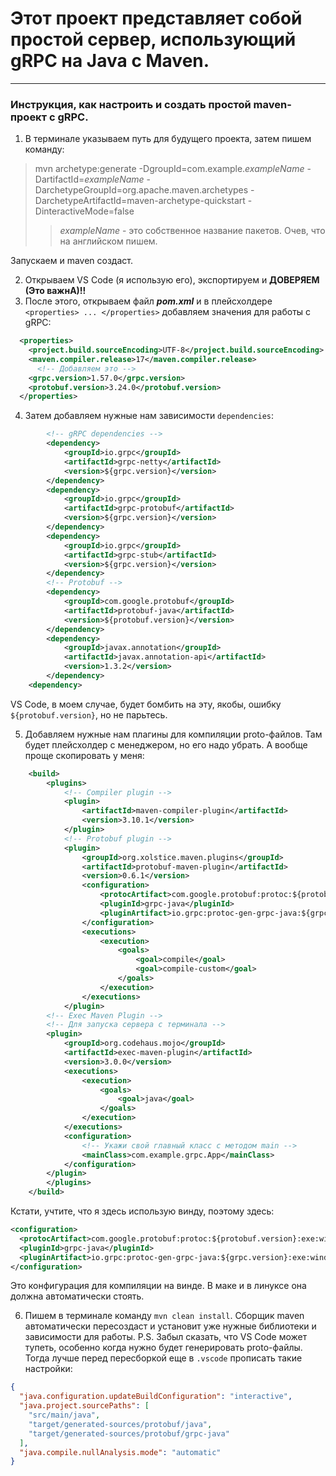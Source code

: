 # Этот проект представляет собой простой сервер, использующий gRPC на Java с Maven.
---
### Инструкция, как настроить и создать простой maven-проект с gRPC.

1. В терминале указываем путь для будущего проекта, затем пишем команду:
> mvn archetype:generate -DgroupId=com.example.<em>exampleName</em> -DartifactId=<em>exampleName</em> -DarchetypeGroupId=org.apache.maven.archetypes -DarchetypeArtifactId=maven-archetype-quickstart -DinteractiveMode=false
>
>> <em>exampleName</em> - это собственное название пакетов. Очев, что на английском пишем.

Запускаем и maven создаст.

2. Открываем VS Code (я использую его), экспортируем и **ДОВЕРЯЕМ (Это важнА)!!**
3. После этого, открываем файл **_pom.xml_** и в плейсхолдере ```<properties> ... </properties>``` добавляем значения для работы с gRPC:
```xml
  <properties>
    <project.build.sourceEncoding>UTF-8</project.build.sourceEncoding>
    <maven.compiler.release>17</maven.compiler.release>
      <!-- Добавляем это -->
    <grpc.version>1.57.0</grpc.version>
    <protobuf.version>3.24.0</protobuf.version>
  </properties>
```
4. Затем добавляем нужные нам зависимости ``` dependencies ```:
```xml
        <!-- gRPC dependencies -->
        <dependency>
            <groupId>io.grpc</groupId>
            <artifactId>grpc-netty</artifactId>
            <version>${grpc.version}</version>
        </dependency>
        <dependency>
            <groupId>io.grpc</groupId>
            <artifactId>grpc-protobuf</artifactId>
            <version>${grpc.version}</version>
        </dependency>
        <dependency>
            <groupId>io.grpc</groupId>
            <artifactId>grpc-stub</artifactId>
            <version>${grpc.version}</version>
        </dependency>
        <!-- Protobuf -->
        <dependency>
            <groupId>com.google.protobuf</groupId>
            <artifactId>protobuf-java</artifactId>
            <version>${protobuf.version}</version>
        </dependency>
        <dependency>
            <groupId>javax.annotation</groupId>
            <artifactId>javax.annotation-api</artifactId>
            <version>1.3.2</version>
        </dependency>  
    <dependency>
```
VS Code, в моем случае, будет бомбить на эту, якобы, ошибку ```${protobuf.version}```, но не парьтесь. 

5. Добавляем нужные нам плагины для компиляции proto-файлов. Там будет плейсхолдер с менеджером, но его надо убрать. А вообще проще скопировать у меня:
```xml
    <build>
        <plugins>
            <!-- Compiler plugin -->
            <plugin>
                <artifactId>maven-compiler-plugin</artifactId>
                <version>3.10.1</version>
            </plugin>
            <!-- Protobuf plugin -->
            <plugin>
                <groupId>org.xolstice.maven.plugins</groupId>
                <artifactId>protobuf-maven-plugin</artifactId>
                <version>0.6.1</version>
                <configuration>
                    <protocArtifact>com.google.protobuf:protoc:${protobuf.version}:exe:windows-x86_64</protocArtifact>
                    <pluginId>grpc-java</pluginId>
                    <pluginArtifact>io.grpc:protoc-gen-grpc-java:${grpc.version}:exe:windows-x86_64</pluginArtifact>
                </configuration>
                <executions>
                    <execution>
                        <goals>
                            <goal>compile</goal>
                            <goal>compile-custom</goal>
                        </goals>
                    </execution>
                </executions>
            </plugin>
        <!-- Exec Maven Plugin -->
        <!-- Для запуска сервера с терминала -->
        <plugin>
            <groupId>org.codehaus.mojo</groupId>
            <artifactId>exec-maven-plugin</artifactId>
            <version>3.0.0</version>
            <executions>
                <execution>
                    <goals>
                        <goal>java</goal>
                    </goals>
                </execution>
            </executions>
            <configuration>
                <!-- Укажи свой главный класс с методом main -->
                <mainClass>com.example.grpc.App</mainClass>
            </configuration>
        </plugin>            
        </plugins>
    </build>
```
Кстати, учтите, что я здесь использую винду, поэтому здесь:
```xml
<configuration>
  <protocArtifact>com.google.protobuf:protoc:${protobuf.version}:exe:windows-x86_64</protocArtifact>
  <pluginId>grpc-java</pluginId>
  <pluginArtifact>io.grpc:protoc-gen-grpc-java:${grpc.version}:exe:windows-x86_64</pluginArtifact>
</configuration>
```
Это конфигурация для компиляции на винде. В маке и в линуксе она должна автоматически стоять.

6. Пишем в терминале команду ```mvn clean install```. Сборщик maven автоматически пересоздаст и установит уже нужные библиотеки и зависимости для работы.
P.S. 
Забыл сказать, что VS Code может тупеть, особенно когда нужно будет генерировать proto-файлы. Тогда лучше перед пересборкой еще в ```.vscode``` прописать такие настройки:
```json
{
  "java.configuration.updateBuildConfiguration": "interactive",
  "java.project.sourcePaths": [
    "src/main/java",
    "target/generated-sources/protobuf/java",
    "target/generated-sources/protobuf/grpc-java"
  ],
  "java.compile.nullAnalysis.mode": "automatic"
}
```
